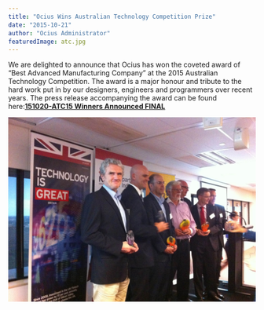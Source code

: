 ```yaml
---
title: "Ocius Wins Australian Technology Competition Prize"
date: "2015-10-21"
author: "Ocius Administrator"
featuredImage: atc.jpg
---
```


We are delighted to announce that Ocius has won the coveted award of “Best Advanced Manufacturing Company” at the 2015 Australian Technology Competition. The award is a major honour and tribute to the hard work put in by our designers, engineers and programmers over recent years. The press release accompanying the award can be found here:**[151020-ATC15 Winners Announced FINAL](./151020-ATC15-Winners-Announced-FINAL.pdf)**

![CEO Robert Dane collecting the ATC prize for Advanced Manufacturing](./atc.jpg)

